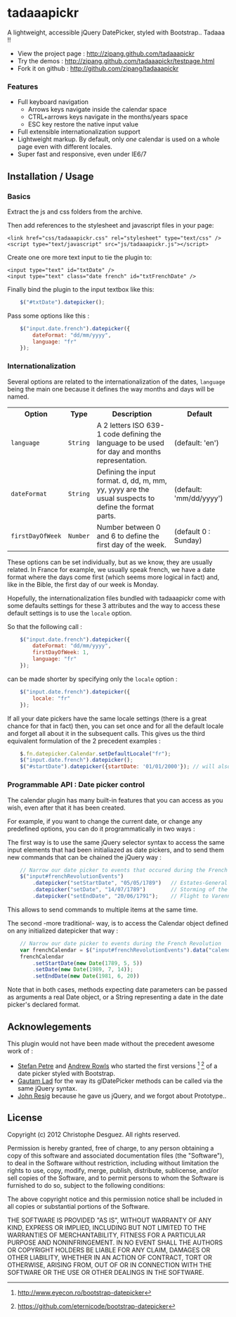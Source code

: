 tadaaapickr
===========

A lightweight, accessible jQuery DatePicker, styled with Bootstrap.. Tadaaa !!

* View the project page : http://zipang.github.com/tadaaapickr
* Try the demos : http://zipang.github.com/tadaaapickr/testpage.html
* Fork it on github : http://github.com/zipang/tadaaapickr

### Features

- Full keyboard navigation
	* Arrows keys navigate inside the calendar space
	* CTRL+arrows keys navigate in the months/years space
	* ESC key restore the native input value
- Full extensible internationalization support
- Lightweight markup. By default, only _one_ calendar is used on a whole page even with different locales.
- Super fast and responsive, even under IE6/7


Installation / Usage
--------------------

### Basics

Extract the js and css folders from the archive.

Then add references to the stylesheet and javascript files in your page:

    <link href="css/tadaaapickr.css" rel="stylesheet" type="text/css" />
    <script type="text/javascript" src="js/tadaaapickr.js"></script>


Create one ore more text input to tie the plugin to:

    <input type="text" id="txtDate" />
    <input type="text" class="date french" id="txtFrenchDate" />


Finally bind the plugin to the input textbox like this:

```javascript
    $("#txtDate").datepicker();
```

Pass some options like this :

```javascript
    $("input.date.french").datepicker({
        dateFormat: "dd/mm/yyyy",
        language: "fr"
    });
```

### Internationalization

Several options are related to the internationalization of the dates, `language` being the main one because it defines the way months and days will be named.

<table>
  <tr><th>Option</th><th>Type</th><th>Description</th><th>Default</th></tr>
  <tr><td><code>language</code></td><td><code>String</code></td><td>A 2 letters ISO 639-1 code defining the language to be used for day and months representation. </td><td>(default: 'en')</td></tr>
  <tr><td><code>dateFormat</code></td><td><code>String</code></td><td>Defining the input format. d, dd, m, mm, yy, yyyy are the usual suspects to define the format parts. </td><td>(default: 'mm/dd/yyyy')</td></tr>
  <tr><td><code>firstDayOfWeek</code></td><td><code>Number</code></td><td>Number between 0 and 6 to define the first day of the week. </td><td>(default 0 : Sunday)</td></tr>
</table>

These options can be set individually, but as we know, they are usually related. In France for example, we usually speak french, we have a date format where the days come first (which seems more logical in fact) and, like in the Bible, the first day of our week is Monday.

Hopefully, the internationalization files bundled with tadaaapickr come with some defaults settings for these 3 attributes and the way to access these default settings is to use the `locale` option.

So that the following call :

```javascript
    $("input.date.french").datepicker({
        dateFormat: "dd/mm/yyyy",
        firstDayOfWeek: 1,
        language: "fr"
    });
```

can be made shorter by specifying only the `locale` option :

```javascript
    $("input.date.french").datepicker({
        locale: "fr"
    });
```

If all your date pickers have the same locale settings (there is a great chance for that in fact) then, you can set once and for all the default locale and forget all about it in the subsequent calls.
This gives us the third equivalent formulation of the 2 precedent examples :

```javascript
    $.fn.datepicker.Calendar.setDefaultLocale("fr");
    $("input.date.french").datepicker();
    $("#startDate").datepicker({startDate: '01/01/2000'}); // will also get the french locale
```

### Programmable API : Date picker control

The calendar plugin has many built-in features that you can access as you wish, even after that it has been created.

For example, if you want to change the current date, or change any predefined options, you can do it programmatically in two ways :

The first way is to use the same jQuery selector syntax to access the same input elements that had been initialiazed as date pickers, and to send them new commands that can be chained the jQuery way :

```javascript
	// Narrow our date picker to events that occured during the French Revolution
    $("input#frenchRevolutionEvents")
    	.datepicker("setStartDate", "05/05/1789")	// Estates-General of 1789
    	.datepicker("setDate", "14/07/1789") 		// Storming of the Bastille
    	.datepicker("setEndDate", "20/06/1791");	// Flight to Varennes
```

This allows to send commands to multiple items at the same time.

The second -more traditional- way, is to access the Calendar object defined on any initialized datepicker that way :

```javascript
	// Narrow our date picker to events during the French Revolution
    var frenchCalendar = $("input#frenchRevolutionEvents").data("calendar");
    frenchCalendar
    	.setStartDate(new Date(1789, 5, 5))
    	.setDate(new Date(1989, 7, 14));
    	.setEndDate(new Date(1981, 6, 20))
```

<note>Note that in both cases, methods expecting date parameters can be passed as arguments a real Date object, or a String representing a date in the date picker's declared format. </note>

Acknowlegements
---------------

This plugin would not have been made without the precedent awesome work of :

* [Stefan Petre](http://www.eyecon.ro) and [Andrew Rowls](https://github.com/eternicode) who started the first versions [^1] [^2] of a date picker styled with Bootstrap.
* [Gautam Lad](https://github.com/glad) for the way its glDatePicker methods can be called via the same jQuery syntax.
* [John Resig](https://github.com/jeresig) because he gave us jQuery, and we forgot about Prototype..

[^1]: http://www.eyecon.ro/bootstrap-datepicker
[^2]: https://github.com/eternicode/bootstrap-datepicker


License
-------

Copyright (c) 2012 Christophe Desguez.  All rights reserved.

Permission is hereby granted, free of charge, to any person obtaining a copy
of this software and associated documentation files (the "Software"), to deal
in the Software without restriction, including without limitation the rights
to use, copy, modify, merge, publish, distribute, sublicense, and/or sell
copies of the Software, and to permit persons to whom the Software is
furnished to do so, subject to the following conditions:

The above copyright notice and this permission notice shall be included in
all copies or substantial portions of the Software.

THE SOFTWARE IS PROVIDED "AS IS", WITHOUT WARRANTY OF ANY KIND, EXPRESS OR
IMPLIED, INCLUDING BUT NOT LIMITED TO THE WARRANTIES OF MERCHANTABILITY,
FITNESS FOR A PARTICULAR PURPOSE AND NONINFRINGEMENT. IN NO EVENT SHALL THE
AUTHORS OR COPYRIGHT HOLDERS BE LIABLE FOR ANY CLAIM, DAMAGES OR OTHER
LIABILITY, WHETHER IN AN ACTION OF CONTRACT, TORT OR OTHERWISE, ARISING FROM,
OUT OF OR IN CONNECTION WITH THE SOFTWARE OR THE USE OR OTHER DEALINGS IN
THE SOFTWARE.
